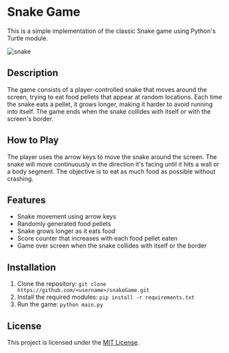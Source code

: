 # Snake Game

This is a simple implementation of the classic Snake game using Python's Turtle module.

![snake](https://user-images.githubusercontent.com/108518278/231439077-407c9838-bf7c-4b20-a825-629a18977fb8.gif)

## Description

The game consists of a player-controlled snake that moves around the screen, trying to eat food pellets that appear at random locations. Each time the snake eats a pellet, it grows longer, making it harder to avoid running into itself. The game ends when the snake collides with itself or with the screen's border.

## How to Play

The player uses the arrow keys to move the snake around the screen. The snake will move continuously in the direction it's facing until it hits a wall or a body segment. The objective is to eat as much food as possible without crashing.

## Features

- Snake movement using arrow keys
- Randomly generated food pellets
- Snake grows longer as it eats food
- Score counter that increases with each food pellet eaten
- Game over screen when the snake collides with itself or the border

## Installation

1. Clone the repository: `git clone https://github.com/<username>/snakeGame.git`
2. Install the required modules: `pip install -r requirements.txt`
3. Run the game: `python main.py`

## License

This project is licensed under the [MIT License](https://opensource.org/licenses/MIT).
